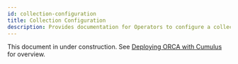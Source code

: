 ```yaml
---
id: collection-configuration
title: Collection Configuration
description: Provides documentation for Operators to configure a collection using the Cumulus dashboard.
---
```


This document in under construction.
See [Deploying ORCA with Cumulus](../developer/deployment-guide/deployment-with-cumulus.md#collection-configuration) for overview.
